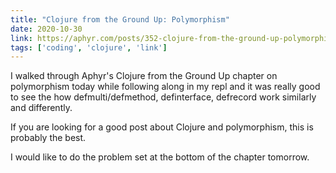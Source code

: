 ```yaml
---
title: "Clojure from the Ground Up: Polymorphism"
date: 2020-10-30
link: https://aphyr.com/posts/352-clojure-from-the-ground-up-polymorphism
tags: ['coding', 'clojure', 'link']
---
```


I walked through Aphyr's Clojure from the Ground Up chapter on polymorphism today while following along in my repl
and it was really good to see the how defmulti/defmethod, definterface, defrecord work similarly and differently.

If you are looking for a good post about Clojure and polymorphism, this is probably the best.

I would like to do the problem set at the bottom of the chapter tomorrow.
